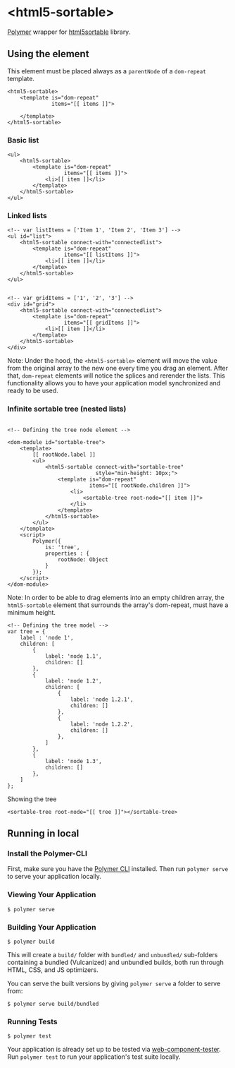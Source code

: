 # \<html5-sortable\>

[Polymer](https://www.polymer-project.org/) wrapper for [html5sortable](https://github.com/lukasoppermann/html5sortable) library.

## Using the element

This element must be placed always as a `parentNode` of a `dom-repeat` template.
```
<html5-sortable>
    <template is="dom-repeat"
              items="[[ items ]]">
        
    </template>
</html5-sortable>
```


### Basic list

```
<ul>  
    <html5-sortable>
        <template is="dom-repeat"
                  items="[[ items ]]">
            <li>[[ item ]]</li>        
        </template>
    </html5-sortable>
</ul>
```

### Linked lists

```
<!-- var listItems = ['Item 1', 'Item 2', 'Item 3'] -->
<ul id="list">  
    <html5-sortable connect-with="connectedlist">
        <template is="dom-repeat"
                  items="[[ listItems ]]">
            <li>[[ item ]]</li>        
        </template>
    </html5-sortable>
</ul>


<!-- var gridItems = ['1', '2', '3'] -->
<div id="grid">
    <html5-sortable connect-with="connectedlist">
        <template is="dom-repeat" 
                  items="[[ gridItems ]]">
            <li>[[ item ]]</li>
        </template>
    </html5-sortable>
</div>
```

Note: Under the hood, the `<html5-sortable>` element will move the value from the original 
array to the new one every time you drag an element. After that, `dom-repeat` elements will
notice the splices and rerender the lists. This functionality allows you to have your application 
model synchronized and ready to be used. 

### Infinite sortable tree (nested lists)


```

<!-- Defining the tree node element -->

<dom-module id="sortable-tree">
    <template>
        [[ rootNode.label ]]
        <ul>
            <html5-sortable connect-with="sortable-tree" 
                            style="min-height: 10px;">
                <template is="dom-repeat"
                          items="[[ rootNode.children ]]">
                    <li>
                        <sortable-tree root-node="[[ item ]]">
                    </li>
                </template>
            </html5-sortable>
        </ul>
    </template>
    <script>
        Polymer({
            is: 'tree',
            properties : {
                rootNode: Object
            }
        });
    </script>
</dom-module>
```
Note: In order to be able to drag elements into an empty children array, 
the `html5-sortable` element that surrounds the array's dom-repeat, 
must have a minimum height.

```
<!-- Defining the tree model -->
var tree = {
    label : 'node 1',
    children: [
        {
            label: 'node 1.1',
            children: []
        },
        {
            label: 'node 1.2',
            children: [
                {
                    label: 'node 1.2.1',
                    children: []
                },
                {
                    label: 'node 1.2.2',
                    children: []
                },
            ]
        },
        {
            label: 'node 1.3',
            children: []
        },
    ]
};
```

Showing the tree

```
<sortable-tree root-node="[[ tree ]]"></sortable-tree>

```

## Running in local

### Install the Polymer-CLI

First, make sure you have the [Polymer CLI](https://www.npmjs.com/package/polymer-cli) installed. Then run `polymer serve` to serve your application locally.

### Viewing Your Application

```
$ polymer serve
```

### Building Your Application

```
$ polymer build
```

This will create a `build/` folder with `bundled/` and `unbundled/` sub-folders
containing a bundled (Vulcanized) and unbundled builds, both run through HTML,
CSS, and JS optimizers.

You can serve the built versions by giving `polymer serve` a folder to serve
from:

```
$ polymer serve build/bundled
```

### Running Tests

```
$ polymer test
```

Your application is already set up to be tested via [web-component-tester](https://github.com/Polymer/web-component-tester). Run `polymer test` to run your application's test suite locally.
